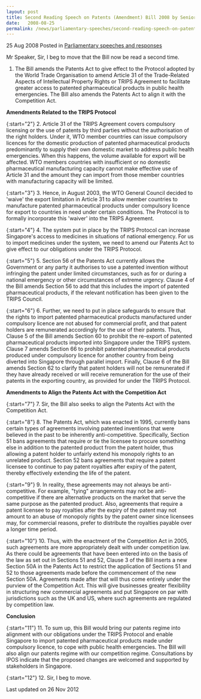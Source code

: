 ```yaml
---
layout: post
title: Second Reading Speech on Patents (Amendment) Bill 2008 by Senior Minister Assoc Prof Ho Peng Kee
date:   2008-08-25
permalink: /news/parliamentary-speeches/second-reading-speech-on-patents-amendment-bill-2008-by-senior-minister-assoc-prof-ho-peng-kee
---
```


25 Aug 2008 Posted in [Parliamentary speeches and responses](/news/parliamentary-speeches)

Mr Speaker, Sir, I beg to move that the Bill now be read a second time.

1. The Bill amends the Patents Act to give effect to the Protocol adopted by the World Trade Organisation to amend Article 31 of the Trade-Related Aspects of Intellectual Property Rights or TRIPS Agreement to facilitate greater access to patented pharmaceutical products in public health emergencies. The Bill also amends the Patents Act to align it with the Competition Act.

**Amendments Related to the TRIPS Protocol**

{:start="2"}
2. Article 31 of the TRIPS Agreement covers compulsory licensing or the use of patents by third parties without the authorisation of the right holders. Under it, WTO member countries can issue compulsory licences for the domestic production of patented pharmaceutical products predominantly to supply their own domestic market to address public health emergencies. When this happens, the volume available for export will be affected. WTO members countries with insufficient or no domestic pharmaceutical manufacturing capacity cannot make effective use of Article 31 and the amount they can import from those member countries with manufacturing capacity will be limited.

{:start="3"}
3. Hence, in August 2003, the WTO General Council decided to 'waive' the export limitation in Article 31 to allow member countries to manufacture patented pharmaceutical products under compulsory licence for export to countries in need under certain conditions. The Protocol is to formally incorporate this 'waiver' into the TRIPS Agreement.

{:start="4"}
4. The system put in place by the TRIPS Protocol can increase Singapore's access to medicines in situations of national emergency. For us to import medicines under the system, we need to amend our Patents Act to give effect to our obligations under the TRIPS Protocol.

{:start="5"}
5. Section 56 of the Patents Act currently allows the Government or any party it authorises to use a patented invention without infringing the patent under limited circumstances, such as for or during a national emergency or other circumstances of extreme urgency. Clause 4 of the Bill amends Section 56 to add that this includes the import of patented pharmaceutical products, if the relevant notification has been given to the TRIPS Council.

{:start="6"}
6. Further, we need to put in place safeguards to ensure that the rights to import patented pharmaceutical products manufactured under compulsory licence are not abused for commercial profit, and that patent holders are remunerated accordingly for the use of their patents. Thus, Clause 5 of the Bill amends Section 60 to prohibit the re-export of patented pharmaceutical products imported into Singapore under the TRIPS system. Clause 7 amends Section 66 to prohibit patented pharmaceutical products produced under compulsory licence for another country from being diverted into Singapore through parallel import. Finally, Clause 6 of the Bill amends Section 62 to clarify that patent holders will not be remunerated if they have already received or will receive remuneration for the use of their patents in the exporting country, as provided for under the TRIPS Protocol.


**Amendments to Align the Patents Act with the Competition Act**

{:start="7"}
7. Sir, the Bill also seeks to align the Patents Act with the Competition Act.

{:start="8"}
8. The Patents Act, which was enacted in 1995, currently bans certain types of agreements involving patented inventions that were believed in the past to be inherently anti-competitive. Specifically, Section 51 bans agreements that require or tie the licensee to procure something else in addition to the patented product from the patent holder, thus allowing a patent holder to unfairly extend his monopoly rights to an unrelated product. Section 52 bans agreements that require a patent licensee to continue to pay patent royalties after expiry of the patent, thereby effectively extending the life of the patent.

{:start="9"}
9. In reality, these agreements may not always be anti-competitive. For example, "tying" arrangements may not be anti-competitive if there are alternative products on the market that serve the same purpose as the patented product. Also, agreements that require a patent licensee to pay royalties after the expiry of the patent may not amount to an abuse of monopoly rights by the patent owner since licensees may, for commercial reasons, prefer to distribute the royalties payable over a longer time period.

{:start="10"}
10. Thus, with the enactment of the Competition Act in 2005, such agreements are more appropriately dealt with under competition law. As there could be agreements that have been entered into on the basis of the law as set out in Sections 51 and 52, Clause 3 of the Bill inserts a new Section 50A in the Patents Act to restrict the application of Sections 51 and 52 to those agreements made before the commencement of the new Section 50A. Agreements made after that will thus come entirely under the purview of the Competition Act. This will give businesses greater flexibility in structuring new commercial agreements and put Singapore on par with jurisdictions such as the UK and US, where such agreements are regulated by competition law.

**Conclusion**

{:start="11"}
11. To sum up, this Bill would bring our patents regime into alignment with our obligations under the TRIPS Protocol and enable Singapore to import patented pharmaceutical products made under compulsory licence, to cope with public health emergencies. The Bill will also align our patents regime with our competition regime. Consultations by IPOS indicate that the proposed changes are welcomed and supported by stakeholders in Singapore.

{:start="12"}
12. Sir, I beg to move.

<p class="right-side-updated">Last updated on 26 Nov 2012</p> 
